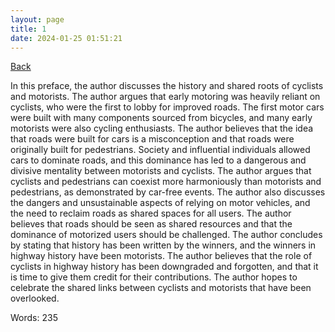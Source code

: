 ```yaml
---
layout: page
title: 1
date: 2024-01-25 01:51:21
---
```


[Back](./)


In this preface, the author discusses the history and shared roots of cyclists and motorists. The author argues that early motoring was heavily reliant on cyclists, who were the first to lobby for improved roads. The first motor cars were built with many components sourced from bicycles, and many early motorists were also cycling enthusiasts. The author believes that the idea that roads were built for cars is a misconception and that roads were originally built for pedestrians. Society and influential individuals allowed cars to dominate roads, and this dominance has led to a dangerous and divisive mentality between motorists and cyclists. The author argues that cyclists and pedestrians can coexist more harmoniously than motorists and pedestrians, as demonstrated by car-free events. The author also discusses the dangers and unsustainable aspects of relying on motor vehicles, and the need to reclaim roads as shared spaces for all users. The author believes that roads should be seen as shared resources and that the dominance of motorized users should be challenged. The author concludes by stating that history has been written by the winners, and the winners in highway history have been motorists. The author believes that the role of cyclists in highway history has been downgraded and forgotten, and that it is time to give them credit for their contributions. The author hopes to celebrate the shared links between cyclists and motorists that have been overlooked.

Words: 235